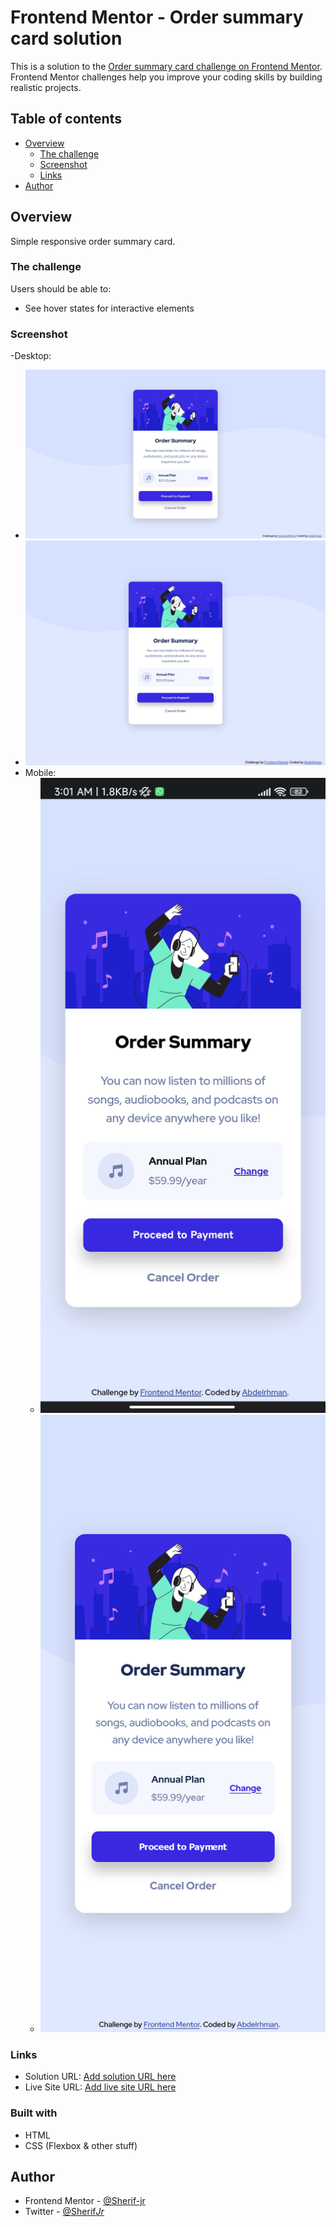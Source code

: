 # Frontend Mentor - Order summary card solution

This is a solution to the [Order summary card challenge on Frontend Mentor](https://www.frontendmentor.io/challenges/order-summary-component-QlPmajDUj). Frontend Mentor challenges help you improve your coding skills by building realistic projects.

## Table of contents

- [Overview](#overview)
  - [The challenge](#the-challenge)
  - [Screenshot](#screenshot)
  - [Links](#links)
- [Author](#author)

## Overview

Simple responsive order summary card.

### The challenge

Users should be able to:

- See hover states for interactive elements

### Screenshot

-Desktop:
  - ![Desktop 1366px](./Screenshots\1366pxDesktop.png)
  - ![Desktop 1440px](./Screenshots\1440pxDesktop.png)
- Mobile:
  - ![Mobile](./Screenshots\Mobile.jpg)
  - ![Mobile 'IPhone13'](<./Screenshots\Mobile-2(IPhone13-simulation).png>)

### Links

- Solution URL: [Add solution URL here](https://your-solution-url.com)
- Live Site URL: [Add live site URL here](https://your-live-site-url.com)

### Built with

- HTML
- CSS (Flexbox & other stuff)

## Author

- Frontend Mentor - [@Sherif-jr](https://www.frontendmentor.io/profile/Sherif-jr)
- Twitter - [@Sherif*Jr*](https://www.twitter.com/Sherif_Jr_)
